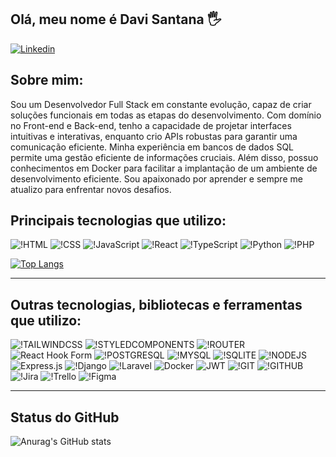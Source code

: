 ## Olá, meu nome é Davi Santana 🖐️
[![Linkedin](https://img.shields.io/badge/LinkedIn-0077B5?style=for-the-badge&logo=linkedin&logoColor=white)](https://www.linkedin.com/in/davi-s-s/)

## Sobre mim:

<p>Sou um Desenvolvedor Full Stack em constante evolução, capaz de criar soluções funcionais em todas as etapas do desenvolvimento. Com domínio no Front-end e Back-end, tenho a capacidade de projetar interfaces intuitivas e interativas, enquanto crio APIs robustas para garantir uma comunicação eficiente. Minha experiência em bancos de dados SQL permite uma gestão eficiente de informações cruciais. Além disso, possuo conhecimentos em Docker para facilitar a implantação de um ambiente de desenvolvimento eficiente. Sou apaixonado por aprender e sempre me atualizo para enfrentar novos desafios.</p>

## Principais tecnologias que utilizo:

![!HTML](https://img.shields.io/badge/HTML5-E34F26?style=for-the-badge&logo=html5&logoColor=white)
![!CSS](https://img.shields.io/badge/CSS3-1572B6?style=for-the-badge&logo=css3&logoColor=white)
![!JavaScript](https://img.shields.io/badge/JavaScript-F7DF1E?style=for-the-badge&logo=javascript&logoColor=black)
![!React](https://img.shields.io/badge/React-20232A?style=for-the-badge&logo=react&logoColor=61DAFB)
![!TypeScript](https://img.shields.io/badge/TypeScript-007ACC?style=for-the-badge&logo=typescript&logoColor=white)
![!Python](https://img.shields.io/badge/Python-3776AB?style=for-the-badge&logo=python&logoColor=white)
![!PHP](https://img.shields.io/badge/PHP-777BB4?style=for-the-badge&logo=php&logoColor=white)

[![Top Langs](https://github-readme-stats.vercel.app/api/top-langs/?username=DaviSouzaS&layout=compact&langs_count=10)](https://github.com/anuraghazra/github-readme-stats)

<hr>

## Outras tecnologias, bibliotecas e ferramentas que utilizo: 

![!TAILWINDCSS](https://img.shields.io/badge/Tailwind_CSS-38B2AC?style=for-the-badge&logo=tailwind-css&logoColor=white)
![!STYLEDCOMPONENTS](https://img.shields.io/badge/styled--components-DB7093?style=for-the-badge&logo=styled-components&logoColor=white)
![!ROUTER](https://img.shields.io/badge/React_Router-CA4245?style=for-the-badge&logo=react-router&logoColor=white)
![React Hook Form](https://img.shields.io/badge/React%20Hook%20Form-%23EC5990.svg?style=for-the-badge&logo=reacthookform&logoColor=white)
![!POSTGRESQL](https://img.shields.io/badge/PostgreSQL-316192?style=for-the-badge&logo=postgresql&logoColor=white)
![!MYSQL](https://img.shields.io/badge/MySQL-00000F?style=for-the-badge&logo=mysql&logoColor=white)
![!SQLITE](https://img.shields.io/badge/SQLite-07405E?style=for-the-badge&logo=sqlite&logoColor=white)
![!NODEJS](https://img.shields.io/badge/Node.js-43853D?style=for-the-badge&logo=node.js&logoColor=white)
![Express.js](https://img.shields.io/badge/express.js-%23404d59.svg?style=for-the-badge&logo=express&logoColor=%2361DAFB)
![!Django](https://img.shields.io/badge/Django-092E20?style=for-the-badge&logo=django&logoColor=white)
![!Laravel](https://img.shields.io/badge/Laravel-FF2D20?style=for-the-badge&logo=laravel&logoColor=white)
![Docker](https://img.shields.io/badge/docker-%230db7ed.svg?style=for-the-badge&logo=docker&logoColor=white)
![JWT](https://img.shields.io/badge/JWT-black?style=for-the-badge&logo=JSON%20web%20tokens)
![!GIT](https://img.shields.io/badge/GIT-E44C30?style=for-the-badge&logo=git&logoColor=white)
![!GITHUB](https://img.shields.io/badge/GitHub-100000?style=for-the-badge&logo=github&logoColor=white)
![!Jira](https://img.shields.io/badge/Jira-0052CC?style=for-the-badge&logo=Jira&logoColor=white)
![!Trello](https://img.shields.io/badge/Trello-%23026AA7.svg?style=for-the-badge&logo=Trello&logoColor=white)
![!Figma](https://img.shields.io/badge/Figma-F24E1E?style=for-the-badge&logo=figma&logoColor=white)

<hr>

## Status do GitHub

![Anurag's GitHub stats](https://github-readme-stats.vercel.app/api?username=DaviSouzaS&show_icons=true&theme=dark)
